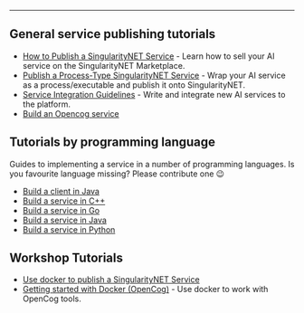 <!-- ---
# Page settings
layout: default
keywords:

# Micro navigation
micro_nav: true

# Newsletter
dev_news: true

# Hero section
title: Tutorials
description: Tutorials to help you learn how to implement and deploy different types of SingularityNET Services.
buttons:
    - content: View Full Docs
      url: '/docs/all'
      external_url: false
    - content: Join Dev Community
      url: '/sheet#community'
      external_url: false -->


---

## General service publishing tutorials

- [How to Publish a SingularityNET Service](/docs/products/AIMarketplace/forcomers/publish) - Learn how to sell your AI service on the SingularityNET Marketplace.
- [Publish a Process-Type SingularityNET Service](/docs/products/AIMarketplace/forcomers/process) - Wrap your AI service as a process/executable and publish it onto SingularityNET.
- [Service Integration Guidelines](/docs/products/AIMarketplace/forcomers/integration) - Write and integrate new AI services to the platform.
- [Build an Opencog service](/docs/products/AIMarketplace/forcomers/opencog)

## Tutorials by programming language

Guides to implementing a service in a number of programming languages. Is you favourite language missing? Please contribute one 😉

- [Build a client in Java](/tutorials/client/java)
- [Build a service in C++](/docs/products/AIMarketplace/forcomers/cpp/)
- [Build a service in Go](/docs/products/AIMarketplace/forcomers/go/)
- [Build a service in Java](/docs/products/AIMarketplace/forcomers/java/)
- [Build a service in Python](//docs/products/AIMarketplace/forcomers/python/)

## Workshop Tutorials

- [Use docker to publish a SingularityNET Service](/workshops/docker-snet)
- [Getting started with Docker (OpenCog)](/workshops/docker-opencog) - Use docker to work with OpenCog tools.
